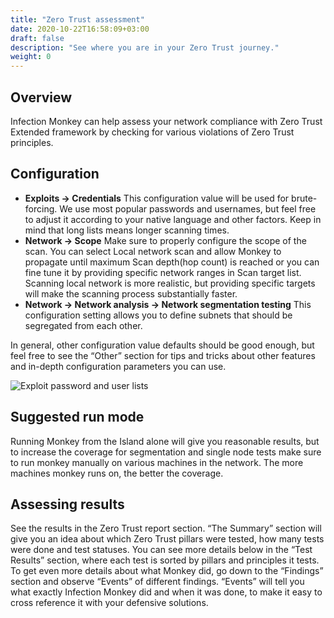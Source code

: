 ```yaml
---
title: "Zero Trust assessment"
date: 2020-10-22T16:58:09+03:00
draft: false
description: "See where you are in your Zero Trust journey."
weight: 0
---
```


## Overview 

Infection Monkey can help assess your network compliance with Zero Trust Extended framework by checking for various 
violations of Zero Trust principles.

## Configuration

- **Exploits -> Credentials** This configuration value will be used for brute-forcing. We use most popular passwords 
and usernames, but feel free to adjust it according to your native language and other factors. Keep in mind that long 
lists means longer scanning times.
- **Network -> Scope** Make sure to properly configure the scope of the scan. You can select Local network scan and 
allow Monkey to propagate until maximum Scan depth(hop count) is reached or you can fine tune it by providing specific 
network ranges in Scan target list. Scanning local network is more realistic, but providing specific targets will make 
the scanning process substantially faster.
- **Network -> Network analysis -> Network segmentation testing** This configuration setting allows you to define 
subnets that should be segregated from each other.

In general, other configuration value defaults should be good enough, but feel free to see the “Other” section 
for tips and tricks about other features and in-depth configuration parameters you can use.

![Exploit password and user lists](/images/usage/scenarios/user-password-lists.png "Exploit password and user lists")

## Suggested run mode

Running Monkey from the Island alone will give you reasonable results, but to increase the coverage for segmentation 
and single node tests make sure to run monkey manually on various machines in the network. The more machines monkey 
runs on, the better the coverage.

## Assessing results

See the results in the Zero Trust report section. “The Summary” section will give you an idea about which Zero Trust 
pillars were tested, how many tests were done and test statuses. You can see more details below in the “Test Results” 
section, where each test is sorted by pillars and principles it tests. To get even more details about what Monkey did,
 go down to the “Findings” section and observe “Events” of different findings. “Events” will tell you what exactly 
 Infection Monkey did and when it was done, to make it easy to cross reference it with your defensive solutions.
